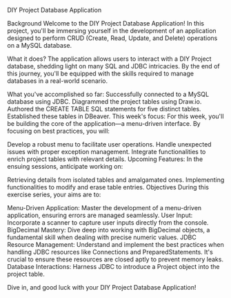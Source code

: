 DIY Project Database Application

Background
Welcome to the DIY Project Database Application! In this project, you'll be immersing yourself in the development of an application designed to perform CRUD (Create, Read, Update, and Delete) operations on a MySQL database.

What it does?
The application allows users to interact with a DIY Project database, shedding light on many SQL and JDBC intricacies. By the end of this journey, you'll be equipped with the skills required to manage databases in a real-world scenario.

What you've accomplished so far:
Successfully connected to a MySQL database using JDBC.
Diagrammed the project tables using Draw.io.
Authored the CREATE TABLE SQL statements for five distinct tables.
Established these tables in DBeaver.
This week's focus:
For this week, you'll be building the core of the application—a menu-driven interface. By focusing on best practices, you will:

Develop a robust menu to facilitate user operations.
Handle unexpected issues with proper exception management.
Integrate functionalities to enrich project tables with relevant details.
Upcoming Features:
In the ensuing sessions, anticipate working on:

Retrieving details from isolated tables and amalgamated ones.
Implementing functionalities to modify and erase table entries.
Objectives
During this exercise series, your aims are to:

Menu-Driven Application: Master the development of a menu-driven application, ensuring errors are managed seamlessly.
User Input: Incorporate a scanner to capture user inputs directly from the console.
BigDecimal Mastery: Dive deep into working with BigDecimal objects, a fundamental skill when dealing with precise numeric values.
JDBC Resource Management: Understand and implement the best practices when handling JDBC resources like Connections and PreparedStatements. It's crucial to ensure these resources are closed aptly to prevent memory leaks.
Database Interactions: Harness JDBC to introduce a Project object into the project table.

Dive in, and good luck with your DIY Project Database Application!
